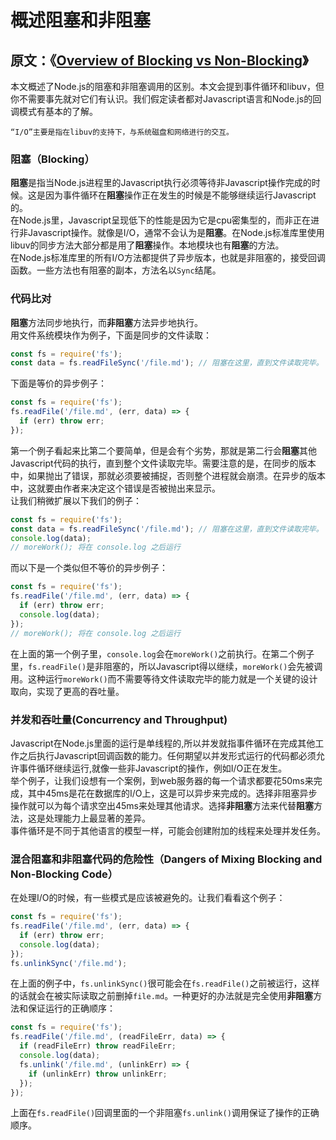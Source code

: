 # 概述阻塞和非阻塞 #
## 原文：《[Overview of Blocking vs Non-Blocking](https://nodejs.org/en/docs/guides/blocking-vs-non-blocking/)》 ##
本文概述了Node.js的阻塞和非阻塞调用的区别。本文会提到事件循环和libuv，但你不需要事先就对它们有认识。我们假定读者都对Javascript语言和Node.js的回调模式有基本的了解。

    “I/O”主要是指在libuv的支持下，与系统磁盘和网络进行的交互。

### 阻塞（Blocking） ###
**阻塞**是指当Node.js进程里的Javascript执行必须等待非Javascript操作完成的时候。这是因为事件循环在**阻塞**操作正在发生的时候是不能够继续运行Javascript的。<br />
在Node.js里，Javascript呈现低下的性能是因为它是cpu密集型的，而非正在进行非Javascript操作。就像是I/O，通常不会认为是**阻塞**。在Node.js标准库里使用libuv的同步方法大部分都是用了**阻塞**操作。本地模块也有**阻塞**的方法。<br />
在Node.js标准库里的所有I/O方法都提供了异步版本，也就是非阻塞的，接受回调函数。一些方法也有阻塞的副本，方法名以`Sync`结尾。

### 代码比对 ###
**阻塞**方法同步地执行，而**非阻塞**方法异步地执行。<br />
用文件系统模块作为例子，下面是同步的文件读取：
```js
const fs = require('fs');
const data = fs.readFileSync('/file.md'); // 阻塞在这里，直到文件读取完毕。
```
下面是等价的异步例子：
```js
const fs = require('fs');
fs.readFile('/file.md', (err, data) => {
  if (err) throw err;
});
```
第一个例子看起来比第二个要简单，但是会有个劣势，那就是第二行会**阻塞**其他Javascript代码的执行，直到整个文件读取完毕。需要注意的是，在同步的版本中，如果抛出了错误，那就必须要被捕捉，否则整个进程就会崩溃。在异步的版本中，这就要由作者来决定这个错误是否被抛出来显示。<br />
让我们稍微扩展以下我们的例子：
```js
const fs = require('fs');
const data = fs.readFileSync('/file.md'); // 阻塞在这里，直到文件读取完毕。
console.log(data);
// moreWork(); 将在 console.log 之后运行
```
而以下是一个类似但不等价的异步例子：
```js
const fs = require('fs');
fs.readFile('/file.md', (err, data) => {
  if (err) throw err;
  console.log(data);
});
// moreWork(); 将在 console.log 之后运行
```
在上面的第一个例子里，`console.log`会在`moreWork()`之前执行。在第二个例子里，`fs.readFile()`是非阻塞的，所以Javascript得以继续，`moreWork()`会先被调用。这种运行`moreWork()`而不需要等待文件读取完毕的能力就是一个关键的设计取向，实现了更高的吞吐量。

### 并发和吞吐量(Concurrency and Throughput) ###
Javascript在Node.js里面的运行是单线程的,所以并发就指事件循环在完成其他工作之后执行Javascript回调函数的能力。任何期望以并发形式运行的代码都必须允许事件循环继续运行,就像一些非Javascript的操作，例如I/O正在发生。<br />
举个例子，让我们设想有一个案例，到web服务器的每一个请求都要花50ms来完成，其中45ms是花在数据库的I/O上，这是可以异步来完成的。选择非阻塞异步操作就可以为每个请求空出45ms来处理其他请求。选择**非阻塞**方法来代替**阻塞**方法，这是处理能力上最显著的差异。<br />
事件循环是不同于其他语言的模型一样，可能会创建附加的线程来处理并发任务。

### 混合阻塞和非阻塞代码的危险性（Dangers of Mixing Blocking and Non-Blocking Code） ###
在处理I/O的时候，有一些模式是应该被避免的。让我们看看这个例子：
```js
const fs = require('fs');
fs.readFile('/file.md', (err, data) => {
  if (err) throw err;
  console.log(data);
});
fs.unlinkSync('/file.md');
``` 
在上面的例子中，`fs.unlinkSync()`很可能会在`fs.readFile()`之前被运行，这样的话就会在被实际读取之前删掉`file.md`。一种更好的办法就是完全使用**非阻塞**方法和保证运行的正确顺序：
```js
const fs = require('fs');
fs.readFile('/file.md', (readFileErr, data) => {
  if (readFileErr) throw readFileErr;
  console.log(data);
  fs.unlink('/file.md', (unlinkErr) => {
    if (unlinkErr) throw unlinkErr;
  });
});
```
上面在`fs.readFile()`回调里面的一个非阻塞`fs.unlink()`调用保证了操作的正确顺序。